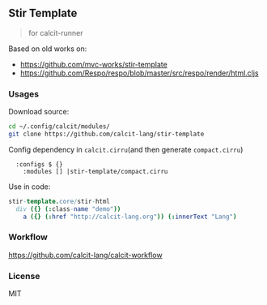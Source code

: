 
Stir Template
----

> for calcit-runner

Based on old works on:

* https://github.com/mvc-works/stir-template
* https://github.com/Respo/respo/blob/master/src/respo/render/html.cljs

### Usages

Download source:

```bash
cd ~/.config/calcit/modules/
git clone https://github.com/calcit-lang/stir-template
```

Config dependency in `calcit.cirru`(and then generate `compact.cirru`)

```cirru
  :configs $ {}
    :modules [] |stir-template/compact.cirru
```

Use in code:

```nim
stir-template.core/stir-html
  div ({} (:class-name "demo"))
    a ({} (:href "http://calcit-lang.org")) (:innerText "Lang")
```

### Workflow

https://github.com/calcit-lang/calcit-workflow

### License

MIT
